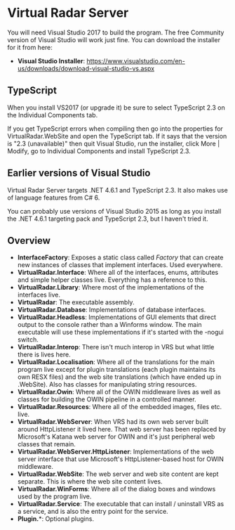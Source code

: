 # Virtual Radar Server

You will need Visual Studio 2017 to build the program. The free Community version of Visual Studio will work just
fine. You can download the installer for it from here:

* **Visual Studio Installer**: https://www.visualstudio.com/en-us/downloads/download-visual-studio-vs.aspx

## TypeScript

When you install VS2017 (or upgrade it) be sure to select TypeScript 2.3 on the Individual Components tab.

If you get TypeScript errors when compiling then go into the properties for VirtualRadar.WebSite and open the TypeScript tab.
If it says that the version is "2.3 (unavailable)" then quit Visual Studio, run the installer, click More | Modify, go to
Individual Components and install TypeScript 2.3.

## Earlier versions of Visual Studio
Virtual Radar Server targets .NET 4.6.1 and TypeScript 2.3. It also makes use of language features from C# 6.

You can probably use versions of Visual Studio 2015 as long as you install the .NET 4.6.1 targeting pack and TypeScript 2.3,
but I haven't tried it.

## Overview
* **InterfaceFactory**: Exposes a static class called *Factory* that can create new instances of classes that implement interfaces.
Used everywhere.
* **VirtualRadar.Interface**: Where all of the interfaces, enums, attributes and simple helper classes live. Everything has a
reference to this.
* **VirtualRadar.Library**: Where most of the implementations of the interfaces live.
* **VirtualRadar**: The executable assembly.
* **VirtualRadar.Database**: Implementations of database interfaces.
* **VirtualRadar.Headless**: Implementations of GUI elements that direct output to the console rather than a Winforms window. The main
executable will use these implementations if it's started with the -nogui switch.
* **VirtualRadar.Interop**: There isn't much interop in VRS but what little there is lives here.
* **VirtualRadar.Localisation**: Where all of the translations for the main program live except for plugin translations (each plugin
maintains its own RESX files) and the web site translations (which have ended up in .WebSite). Also has classes for manipulating string
resources.
* **VirtualRadar.Owin**: Where all of the OWIN middleware lives as well as classes for building the OWIN pipeline in a controlled manner.
* **VirtualRadar.Resources**: Where all of the embedded images, files etc. live.
* **VirtualRadar.WebServer**: When VRS had its own web server built around HttpListener it lived here. That web server has been replaced
by Microsoft's Katana web server for OWIN and it's just peripheral web classes that remain.
* **VirtualRadar.WebServer.HttpListener**: Implementations of the web server interface that use Microsoft's HttpListener-based host for
OWIN middleware.
* **VirtualRadar.WebSite**: The web server and web site content are kept separate. This is where the web site content lives.
* **VirtualRadar.WinForms**: Where all of the dialog boxes and windows used by the program live.
* **VirtualRadar.Service**: The executable that can install / uninstall VRS as a service, and is also the entry point for the service.
* **Plugin.***: Optional plugins.

